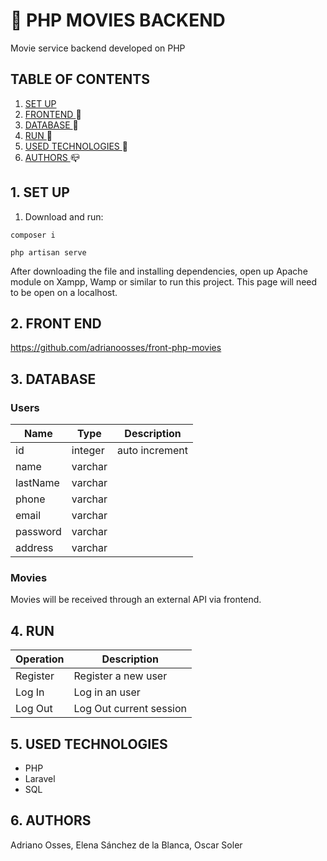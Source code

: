 # :movie_camera: PHP MOVIES BACKEND
Movie service backend developed on PHP
## TABLE OF CONTENTS
1. [  SET UP  ](#setup) 
2. [  FRONTEND  ](#front) :mega:
3. [  DATABASE  ](#db) :floppy_disk:
4. [ RUN ](#run) :rocket:
5. [ USED TECHNOLOGIES ](#tech) :hammer:
6. [  AUTHORS  ](#authors) :mailbox_closed:

<a name="setup"></a>
## 1. SET UP

1. Download and run:
```
composer i
```
```
php artisan serve
```


After downloading the file and installing dependencies, open up Apache module on Xampp, Wamp or similar to run this project. 
This page will need to be open on a localhost.

<a name="front"></a>
## 2. FRONT END
https://github.com/adrianoosses/front-php-movies

<a name="db"></a>
## 3. DATABASE

### Users
Name | Type | Description
--- | --- | ---
id | integer | auto increment
name | varchar | 
lastName | varchar |
phone | varchar |
email | varchar | 
password | varchar |
address | varchar |

### Movies
Movies will be received through an external API via frontend.

<a name="run"></a>
## 4. RUN
Operation  | Description
--- |  ---
Register | Register a new user
Log In | Log in an user
Log Out | Log Out current session


<a name="tech"></a>
## 5. USED TECHNOLOGIES
- PHP
- Laravel
- SQL



<a name="authors"></a>
## 6. AUTHORS
Adriano Osses,
Elena Sánchez de la Blanca,
Oscar Soler
